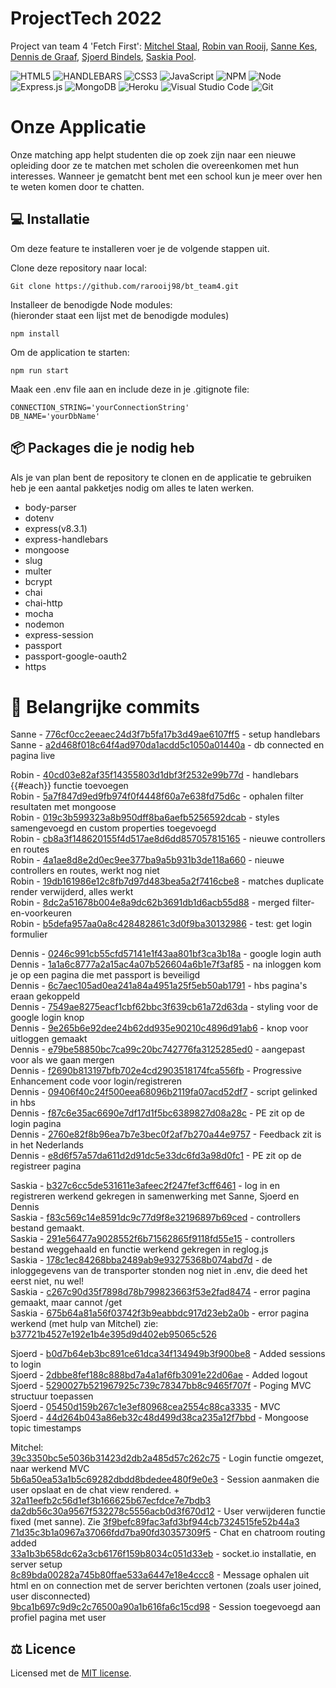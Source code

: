 # ProjectTech 2022
Project van team 4 'Fetch First': 
 <a href="https://github.com/Mitchel-DS">Mitchel Staal</a>,
 <a href="https://github.com/rarooij98">Robin van Rooij</a>,
 <a href="https://github.com/Sanne1998HvA">Sanne Kes</a>,
 <a href="https://github.com/DennisHvA">Dennis de Graaf</a>,
 <a href="https://github.com/SBindels">Sjoerd Bindels</a>,
 <a href="https://github.com/saskiapool">Saskia Pool</a>.

![HTML5](https://img.shields.io/badge/html5-%23E34F26.svg?style=for-the-badge&logo=html5&logoColor=white)
![HANDLEBARS](https://img.shields.io/badge/Handlebars.js-f0772b?style=for-the-badge&logo=handlebarsdotjs&logoColor=black)
![CSS3](https://img.shields.io/badge/css3-%231572B6.svg?style=for-the-badge&logo=css3&logoColor=white)
![JavaScript](https://img.shields.io/badge/javascript-%23323330.svg?style=for-the-badge&logo=javascript&logoColor=%23F7DF1E)
![NPM](https://img.shields.io/badge/NPM-%23000000.svg?style=for-the-badge&logo=npm&logoColor=white)
![Node](https://img.shields.io/badge/Node.js-339933?style=for-the-badge&logo=nodedotjs&logoColor=white)
![Express.js](https://img.shields.io/badge/express.js-%23404d59.svg?style=for-the-badge&logo=express&logoColor=%2361DAFB)
![MongoDB](https://img.shields.io/badge/MongoDB-%234ea94b.svg?style=for-the-badge&logo=mongodb&logoColor=white)
![Heroku](https://img.shields.io/badge/Heroku-430098?style=for-the-badge&logo=heroku&logoColor=white)
![Visual Studio Code](https://img.shields.io/badge/Visual%20Studio%20Code-0078d7.svg?style=for-the-badge&logo=visual-studio-code&logoColor=white)
![Git](https://img.shields.io/badge/git-%23F05033.svg?style=for-the-badge&logo=git&logoColor=white)

# Onze Applicatie
Onze matching app helpt studenten die op zoek zijn naar een nieuwe opleiding door ze te matchen met scholen die overeenkomen met hun interesses.
Wanneer je gematcht bent met een school kun je meer over hen te weten komen door te chatten.

## :computer: Installatie
Om deze feature te installeren voer je de volgende stappen uit.

Clone deze repository naar local: 

```
Git clone https://github.com/rarooij98/bt_team4.git
```

Installeer de benodigde Node modules: <br>
(hieronder staat een lijst met de benodigde modules)

```
npm install
```

Om de application te starten:

```
npm run start
```

Maak een .env file aan en include deze in je .gitignote file:

```
CONNECTION_STRING='yourConnectionString'
DB_NAME='yourDbName' 
```

## :package: Packages die je nodig heb
Als je van plan bent de repository te clonen en de applicatie te gebruiken heb je een aantal pakketjes nodig om alles te laten werken.

* body-parser
* dotenv
* express(v8.3.1)
* express-handlebars
* mongoose
* slug
* multer
* bcrypt
* chai
* chai-http
* mocha
* nodemon
* express-session
* passport
* passport-google-oauth2
* https

# :pushpin: Belangrijke commits

Sanne - [776cf0cc2eeaec24d3f7b5fa17b3d49ae6107ff5](https://github.com/rarooij98/bt_team4/commit/776cf0cc2eeaec24d3f7b5fa17b3d49ae6107ff5) - setup handlebars<br>
Sanne - [a2d468f018c64f4ad970da1acdd5c1050a01440a](https://github.com/rarooij98/bt_team4/commit/a2d468f018c64f4ad970da1acdd5c1050a01440a) - db connected en pagina live<br>

Robin - [40cd03e82af35f14355803d1dbf3f2532e99b77d](https://github.com/rarooij98/bt_team4/commit/40cd03e82af35f14355803d1dbf3f2532e99b77d) - handlebars {{#each}} functie toevoegen <br>
Robin - [5a7f847d9ed9fb974f0f4448f60a7e638fd75d6c](https://github.com/rarooij98/bt_team4/commit/5a7f847d9ed9fb974f0f4448f60a7e638fd75d6c) - ophalen filter resultaten met mongoose <br>
Robin - [019c3b599323a8b950dff8ba6aefb5256592dcab](https://github.com/rarooij98/bt_team4/commit/019c3b599323a8b950dff8ba6aefb5256592dcab) - styles samengevoegd en custom properties toegevoegd <br>
Robin - [cb8a3f148620155f4d517ae8d6dd857057815165](https://github.com/rarooij98/bt_team4/commit/cb8a3f148620155f4d517ae8d6dd857057815165) - nieuwe controllers en routes <br>
Robin - [4a1ae8d8e2d0ec9ee377ba9a5b931b3de118a660](https://github.com/rarooij98/bt_team4/commit/4a1ae8d8e2d0ec9ee377ba9a5b931b3de118a660) - nieuwe controllers en routes, werkt nog niet <br>
Robin - [19db161986e12c8fb7d97d483bea5a2f7416cbe8](https://github.com/rarooij98/bt_team4/commit/19db161986e12c8fb7d97d483bea5a2f7416cbe8) - matches duplicate render verwijderd, alles werkt <br>
Robin - [8dc2a51678b004e8a9dc62b3691db1d6acb55d88](https://github.com/rarooij98/bt_team4/commit/8dc2a51678b004e8a9dc62b3691db1d6acb55d88) - merged filter-en-voorkeuren <br>
Robin - [b5defa957aa0a8c428482861c3d0f9ba30132986](https://github.com/rarooij98/bt_team4/commit/b5defa957aa0a8c428482861c3d0f9ba30132986) - test: get login formulier <br>

Dennis - [0246c991cb55cfd57141e1f43aa801bf3ca3b18a](https://github.com/rarooij98/bt_team4/commit/0246c991cb55cfd57141e1f43aa801bf3ca3b18a) - google login auth <br>
Dennis - [1a1a6c8777a2a15ac4a07b526604a6b1e7f3af85](https://github.com/rarooij98/bt_team4/commit/1a1a6c8777a2a15ac4a07b526604a6b1e7f3af85) - na inloggen kom je op een pagina die met passport is beveiligd <br>
Dennis - [6c7aec105ad0ea241a84a4951a25f5eb50ab1791](https://github.com/rarooij98/bt_team4/commit/6c7aec105ad0ea241a84a4951a25f5eb50ab1791) - hbs pagina's eraan gekoppeld <br>
Dennis - [7549ae8275eacf1cbf62bbc3f639cb61a72d63da](https://github.com/rarooij98/bt_team4/commit/7549ae8275eacf1cbf62bbc3f639cb61a72d63da) - styling voor de google login knop <br>
Dennis - [9e265b6e92dee24b62dd935e90210c4896d91ab6](https://github.com/rarooij98/bt_team4/commit/9e265b6e92dee24b62dd935e90210c4896d91ab6) - knop voor uitloggen gemaakt <br>
Dennis - [e79be58850bc7ca99c20bc742776fa3125285ed0](https://github.com/rarooij98/bt_team4/commit/e79be58850bc7ca99c20bc742776fa3125285ed0) - aangepast voor als we gaan mergen <br>
Dennis - [f2690b813197bfb702e4cd2903518174fca556fb](https://github.com/rarooij98/bt_team4/commit/f2690b813197bfb702e4cd2903518174fca556fb) - Progressive Enhancement code voor login/registreren <br>
Dennis - [09406f40c24f500eea68096b2119fa07acd52df7](https://github.com/rarooij98/bt_team4/commit/09406f40c24f500eea68096b2119fa07acd52df7) - script gelinked in hbs <br>
Dennis - [f87c6e35ac6690e7df17d1f5bc6389827d08a28c](https://github.com/rarooij98/bt_team4/commit/f87c6e35ac6690e7df17d1f5bc6389827d08a28c) - PE zit op de login pagina <br>
Dennis - [2760e82f8b96ea7b7e3bec0f2af7b270a44e9757](https://github.com/rarooij98/bt_team4/commit/2760e82f8b96ea7b7e3bec0f2af7b270a44e9757) - Feedback zit is in het Nederlands <br>
Dennis - [e8d6f57a57da611d2d91dc5e33dc6fd3a98d0fc1](https://github.com/rarooij98/bt_team4/commit/e8d6f57a57da611d2d91dc5e33dc6fd3a98d0fc1) - PE zit op de registreer pagina <br>

Saskia - [b327c6cc5de531611e3afeec2f247fef3cff6461](https://github.com/rarooij98/bt_team4/commit/b327c6cc5de531611e3afeec2f247fef3cff6461) - log in en registreren werkend gekregen in samenwerking met Sanne, Sjoerd en Dennis  <br>
Saskia - [f83c569c14e8591dc9c77d9f8e32196897b69ced](https://github.com/rarooij98/bt_team4/commit/b327c6cc5de531611e3afeec2f247fef3cff6461) - controllers bestand gemaakt.   <br>
Saskia - [291e56477a9028552f6b71562865f9118fd55e15](https://github.com/rarooij98/bt_team4/commit/291e56477a9028552f6b71562865f9118fd55e15) - controllers bestand weggehaald en functie werkend gekregen in reglog.js <br>
Saskia - [178c1ec84268bba2489ab9e93275368b074abd7d](https://github.com/rarooij98/bt_team4/commit/178c1ec84268bba2489ab9e93275368b074abd7d) - de inloggegevens van de transporter stonden nog niet in .env, die deed het eerst niet, nu wel! <br>
Saskia - [c267c90d35f7898d78b799823663f53e2fad8474](https://github.com/rarooij98/bt_team4/commit/c267c90d35f7898d78b799823663f53e2fad8474) - error pagina gemaakt, maar cannot /get <br>
Saskia - [675b64a81a56f03742f3b9eabbdc917d23eb2a0b](https://github.com/rarooij98/bt_team4/commit/c267c90d35f7898d78b799823663f53e2fad8474) - error pagina werkend (met hulp van Mitchel) zie: [b37721b4527e192e1b4e395d9d402eb95065c526](https://github.com/rarooij98/bt_team4/commit/b37721b4527e192e1b4e395d9d402eb95065c526) <br>

Sjoerd - [b0d7b64eb3bc891ce61dca34f134949b3f900be8](https://github.com/rarooij98/bt_team4/commit/b0d7b64eb3bc891ce61dca34f134949b3f900be8) - Added sessions to login <br>
Sjoerd - [2dbbe8fef188c888bd7a4a1af6fb3091e22d06ae](https://github.com/rarooij98/bt_team4/commit/2dbbe8fef188c888bd7a4a1af6fb3091e22d06ae) - Added logout <br>
Sjoerd - [5290027b521967925c739c78347bb8c9465f707f](https://github.com/rarooij98/bt_team4/commit/5290027b521967925c739c78347bb8c9465f707f) - Poging MVC structuur toepassen <br>
Sjoerd - [05450d159b267c1e3ef80968cea2554c88ca3335](https://github.com/rarooij98/bt_team4/commit/05450d159b267c1e3ef80968cea2554c88ca3335) - MVC <br>
Sjoerd - [44d264b043a86eb32c48d499d38ca235a12f7bbd](https://github.com/rarooij98/bt_team4/commit/44d264b043a86eb32c48d499d38ca235a12f7bbd) - Mongoose topic timestamps <br>

Mitchel: <br>
[39c3350bc5e5036b31423d2db2a485d57c262c75](https://github.com/rarooij98/bt_team4/commit/39c3350bc5e5036b31423d2db2a485d57c262c75) - Login functie omgezet, naar werkend MVC <br>
[5b6a50ea53a1b5c69282dbdd8bdedee480f9e0e3](https://github.com/rarooij98/bt_team4/commit/5b6a50ea53a1b5c69282dbdd8bdedee480f9e0e3) - Session aanmaken die user opslaat en de chat view rendered. + [32a11eefb2c56d1ef3b166625b67ecfdce7e7bdb3](https://github.com/rarooij98/bt_team4/commit/32a11eefb2c56d1ef3b166625b67ecfdce7e7bdb3)<br>
[da2db56c30a9567f532278c5556acb0d3f670d12](https://github.com/rarooij98/bt_team4/commit/da2db56c30a9567f532278c5556acb0d3f670d12) - User verwijderen functie fixed (met sanne). Zie [3f9befc89fac3afd3bf944cb7324515fe52b44a3](https://github.com/rarooij98/bt_team4/commit/3f9befc89fac3afd3bf944cb7324515fe52b44a3) <br>
[71d35c3b1a0967a37066fdd7ba90fd30357309f5](https://github.com/rarooij98/bt_team4/commit/71d35c3b1a0967a37066fdd7ba90fd30357309f5) - Chat en chatroom routing added <br>
[33a1b3b658dc62a3cb6176f159b8034c051d33eb](https://github.com/rarooij98/bt_team4/commit/33a1b3b658dc62a3cb6176f159b8034c051d33eb) - socket.io installatie, en server setup <br>
[8c89bda00282a745b80ffae533a6447e18e4ccc8](https://github.com/rarooij98/bt_team4/commit/8c89bda00282a745b80ffae533a6447e18e4ccc8) - Message ophalen uit html en on connection met de server berichten vertonen (zoals user joined, user disconnected) <br>
[9bca1b697c9d9c2c76500a90a1b616fa6c15cd98](https://github.com/rarooij98/bt_team4/commit/9bca1b697c9d9c2c76500a90a1b616fa6c15cd98) - Session toegevoegd aan profiel pagina met user <br>





## :balance_scale: Licence
Licensed met de <a href="https://github.com/rarooij98/bt_team4/blob/main/LICENSE">MIT license</a>. 
